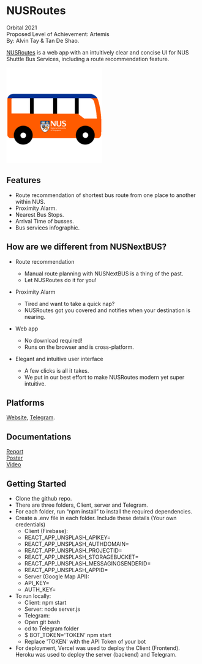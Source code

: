 # NUSRoutes

Orbital 2021  
Proposed Level of Achievement: Artemis  
By: Alvin Tay & Tan De Shao.

[NUSRoutes](https://nusroutes.vercel.app/) is a web app with an intuitively clear and concise UI for NUS Shuttle Bus Services, including a route recommendation feature.

<img src="https://github.com/atmh/NUSRoutes/blob/main/Website/Client/src/images/Bus.png" width="250">

## Features
 - Route recommendation of shortest bus route from one place to another within NUS.
 - Proximity Alarm.
 - Nearest Bus Stops.
 - Arrival Time of busses.
 - Bus services infographic.

## How are we different from NUSNextBUS?
* Route recommendation
  * Manual route planning with NUSNextBUS is a thing of the past.
  * Let NUSRoutes do it for you!

* Proximity Alarm
  * Tired and want to take a quick nap?
  * NUSRoutes got you covered and notifies when your destination is nearing.

* Web app
  * No download required!
  * Runs on the browser and is cross-platform.

* Elegant and intuitive user interface
  * A few clicks is all it takes.
  * We put in our best effort to make NUSRoutes modern yet super intuitive.

## Platforms
[Website](https://nusroutes.vercel.app/), [Telegram](t.me/NUSRoutesBot).

## Documentations
[Report](https://docs.google.com/document/d/1SXj5WiLJiQzO4HPfhKkvp-F8F_eFLhVs-c22GaXN5eo/edit?usp=sharing)  
[Poster](https://drive.google.com/file/d/1q7cKIbXN8d7XDeiox5G0c58zURM-MiOU/view?usp=sharing)  
[Video](https://drive.google.com/file/d/10ny5oZnlAhzsbMgueB8fedn1xBNOjorn/view?usp=sharing)  


## Getting Started 

* Clone the github repo.
* There are three folders, Client, server and Telegram.
* For each folder, run “npm install” to install the required dependencies.
* Create a .env file in each folder. Include these details (Your own credentials)
  * Client (Firebase): 
   * REACT_APP_UNSPLASH_APIKEY=
   * REACT_APP_UNSPLASH_AUTHDOMAIN=
   * REACT_APP_UNSPLASH_PROJECTID=
   * REACT_APP_UNSPLASH_STORAGEBUCKET=
   * REACT_APP_UNSPLASH_MESSAGINGSENDERID=
   * REACT_APP_UNSPLASH_APPID=
  * Server (Google Map API):
   * API_KEY=
   * AUTH_KEY=
* To run locally:
  * Client: npm start
  * Server: node server.js
  * Telegram: 
   * Open git bash
   * cd to Telegram folder 
   * $ BOT_TOKEN='TOKEN' npm start
    * Replace 'TOKEN' with the API Token of your bot
* For deployment, Vercel was used to deploy the Client (Frontend). Heroku was used to deploy the server (backend) and Telegram.
